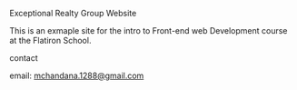 Exceptional Realty Group Website

This is an exmaple site for the intro to Front-end web Development course at the Flatiron School.

contact 

email: mchandana.1288@gmail.com